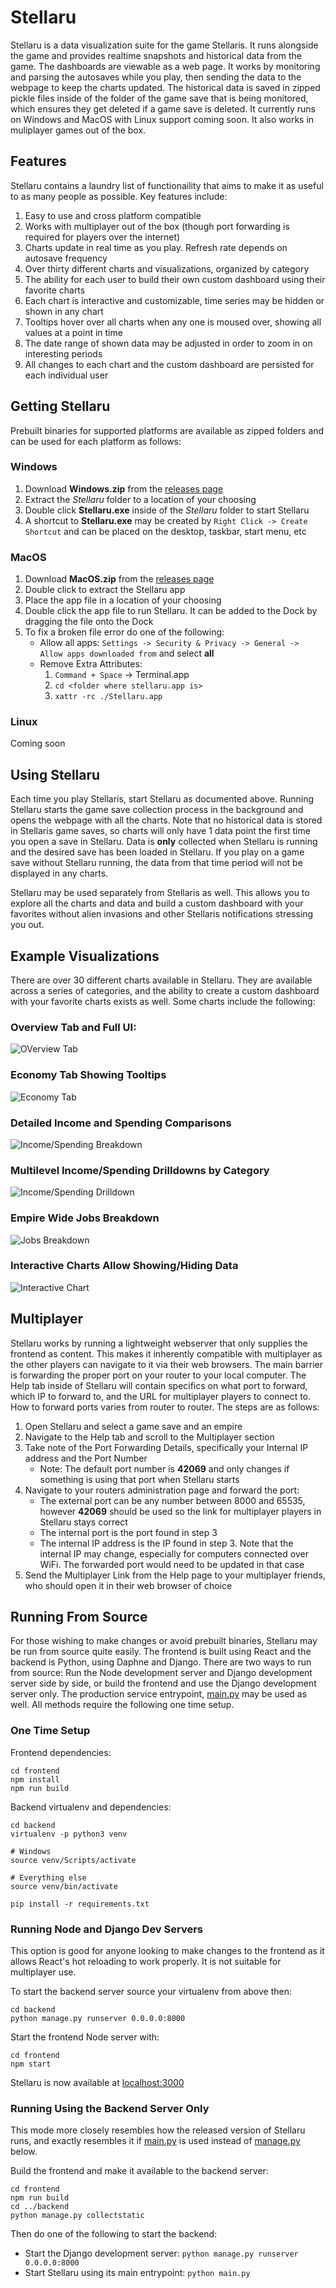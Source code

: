 # Stellaru
Stellaru is a data visualization suite for the game Stellaris. It runs alongside the game and provides realtime snapshots and historical data from the game. The dashboards are viewable as a web page. It works by monitoring and parsing the autosaves while you play, then sending the data to the webpage to keep the charts updated. The historical data is saved in zipped pickle files inside of the folder of the game save that is being monitored, which ensures they get deleted if a game save is deleted. It currently runs on Windows and MacOS with Linux support coming soon. It also works in muliplayer games out of the box.


## Features
Stellaru contains a laundry list of functionaility that aims to make it as useful to as many people as possible. Key features include:
1. Easy to use and cross platform compatible
2. Works with multiplayer out of the box (though port forwarding is required for players over the internet)
3. Charts update in real time as you play. Refresh rate depends on autosave frequency
4. Over thirty different charts and visualizations, organized by category
5. The ability for each user to build their own custom dashboard using their favorite charts
6. Each chart is interactive and customizable, time series may be hidden or shown in any chart
7. Tooltips hover over all charts when any one is moused over, showing all values at a point in time
8. The date range of shown data may be adjusted in order to zoom in on interesting periods
9. All changes to each chart and the custom dashboard are persisted for each individual user


## Getting Stellaru
Prebuilt binaries for supported platforms are available as zipped folders and can be used for each platform as follows:

### Windows
1. Download **Windows.zip** from the [releases page](https://github.com/benreid24/Stellaru/releases)
2. Extract the *Stellaru* folder to a location of your choosing
3. Double click **Stellaru.exe** inside of the *Stellaru* folder to start Stellaru
4. A shortcut to **Stellaru.exe** may be created by `Right Click -> Create Shortcut` and can be placed on the desktop, taskbar, start menu, etc

### MacOS
1. Download **MacOS.zip** from the [releases page](https://github.com/benreid24/Stellaru/releases)
2. Double click to extract the Stellaru app
3. Place the app file in a location of your choosing
4. Double click the app file to run Stellaru. It can be added to the Dock by dragging the file onto the Dock
5. To fix a broken file error do one of the following:
    * Allow all apps: `Settings -> Security & Privacy -> General -> Allow apps downloaded from` and select **all**
    * Remove Extra Attributes:
        1. `Command + Space` -> Terminal.app
        2. `cd <folder where stellaru.app is>`
        3. `xattr -rc ./Stellaru.app`

### Linux
Coming soon

## Using Stellaru
Each time you play Stellaris, start Stellaru as documented above. Running Stellaru starts the game save collection process in the background and opens the webpage with all the charts. Note that no historical data is stored in Stellaris game saves, so charts will only have 1 data point the first time you open a save in Stellaru. Data is **only** collected when Stellaru is running and the desired save has been loaded in Stellaru. If you play on a game save without Stellaru running, the data from that time period will not be displayed in any charts.

Stellaru may be used separately from Stellaris as well. This allows you to explore all the charts and data and build a custom dashboard with your favorites without alien invasions and other Stellaris notifications stressing you out.


## Example Visualizations
There are over 30 different charts available in Stellaru. They are available across a series of categories, and the ability to create a custom dashboard with your favorite charts exists as well. Some charts include the following:

### Overview Tab and Full UI:
![OVerview Tab](docs/screenshots/overview.png?raw=true)

### Economy Tab Showing Tooltips
![Economy Tab](docs/screenshots/economyTooltip.png?raw=true)

### Detailed Income and Spending Comparisons
![Income/Spending Breakdown](docs/screenshots/productionChart.png?raw=true)

### Multilevel Income/Spending Drilldowns by Category
![Income/Spending Drilldown](docs/screenshots/economyDrilldown.png?raw=true)

### Empire Wide Jobs Breakdown
![Jobs Breakdown](docs/screenshots/jobsChart.png?raw=true)

### Interactive Charts Allow Showing/Hiding Data
![Interactive Chart](docs/screenshots/isolatedChart.png?raw=true)

## Multiplayer
Stellaru works by running a lightweight webserver that only supplies the frontend as content. This makes it inherently compatible with multiplayer as the other players can navigate to it via their web browsers. The main barrier is forwarding the proper port on your router to your local computer. The Help tab inside of Stellaru will contain specifics on what port to forward, which IP to forward to, and the URL for multiplayer players to connect to. How to forward ports varies from router to router. The steps are as follows:
1. Open Stellaru and select a game save and an empire
2. Navigate to the Help tab and scroll to the Multiplayer section
3. Take note of the Port Forwarding Details, specifically your Internal IP address and the Port Number
    - Note: The default port number is **42069** and only changes if something is using that port when Stellaru starts
4. Navigate to your routers administration page and forward the port:
    - The external port can be any number between 8000 and 65535, however **42069** should be used so the link for multiplayer players in Stellaru stays correct
    - The internal port is the port found in step 3
    - The internal IP address is the IP found in step 3. Note that the internal IP may change, especially for computers connected over WiFi. The forwarded port would need to be updated in that case
5. Send the Multiplayer Link from the Help page to your multiplayer friends, who should open it in their web browser of choice


## Running From Source
For those wishing to make changes or avoid prebuilt binaries, Stellaru may be run from source quite easily. The frontend is built using React and the backend is Python, using Daphne and Django. There are two ways to run from source: Run the Node development server and Django development server side by side, or build the frontend and use the Django development server only. The production service entrypoint, [main.py](backend/main.py) may be used as well. All methods require the following one time setup.

### One Time Setup
Frontend dependencies:
```
cd frontend
npm install
npm run build
```
Backend virtualenv and dependencies:
```
cd backend
virtualenv -p python3 venv

# Windows
source venv/Scripts/activate

# Everything else
source venv/bin/activate

pip install -r requirements.txt
```

### Running Node and Django Dev Servers
This option is good for anyone looking to make changes to the frontend as it allows React's hot reloading to work properly. It is not suitable for multiplayer use.

To start the backend server source your virtualenv from above then:
```
cd backend
python manage.py runserver 0.0.0.0:8000
```
Start the frontend Node server with:
```
cd frontend
npm start
```
Stellaru is now available at [localhost:3000](localhost:3000)

### Running Using the Backend Server Only
This mode more closely resembles how the released version of Stellaru runs, and exactly resembles it if [main.py](backend/main.py) is used instead of [manage.py](backend/manage.py) below.

Build the frontend and make it available to the backend server:
```
cd frontend
npm run build
cd ../backend
python manage.py collectstatic
```
Then do one of the following to start the backend:
- Start the Django development server: `python manage.py runserver 0.0.0.0:8000`
- Start Stellaru using its main entrypoint: `python main.py`
